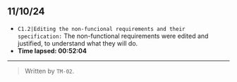 ## 11/10/24
- ``C1.2|Editing the non-funcional requirements and their specification:`` The non-functional requirements were edited and justified, to understand what they will do.
-  **Time lapsed: 00:52:04**
---

>Written by `TM-02`.

